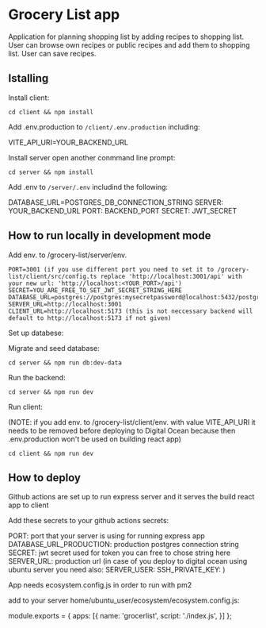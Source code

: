 # Grocery List app

Application for planning shopping list by adding recipes to shopping list. User can browse own recipes or public recipes and add them to shopping list. User can save recipes.

## Istalling

Install client:

`cd client && npm install`

Add .env.production to `/client/.env.production` including:

VITE_API_URI=YOUR_BACKEND_URL

Install server open another conmmand line prompt:

`cd server && npm install`

Add .env to `/server/.env` includind the following:

DATABASE_URL=POSTGRES_DB_CONNECTION_STRING
SERVER: YOUR_BACKEND_URL
PORT: BACKEND_PORT
SECRET: JWT_SECRET

## How to run locally in development mode

Add env. to /grocery-list/server/env.

```
PORT=3001 (if you use different port you need to set it to /grocery-list/client/src/config.ts replace 'http://localhost:3001/api' with your new url: 'http://localhost:<YOUR_PORT>/api')
SECRET=YOU_ARE_FREE_TO_SET_JWT_SECRET_STRING_HERE
DATABASE_URL=postgres://postgres:mysecretpassword@localhost:5432/postgres
SERVER_URL=http://localhost:3001
CLIENT_URL=http://localhost:5173 (this is not neccessary backend will default to http://localhost:5173 if not given)
```

Set up databese:

Migrate and seed database:

`cd server && npm run db:dev-data`

Run the backend:

`cd server && npm run dev`

Run client:

(NOTE: if you add env. to /grocery-list/client/env. with value VITE_API_URI it needs to be removed before deploying to Digital Ocean because then .env.production won't be used on building react app)

`cd client && npm run dev`

## How to deploy

Github actions are set up to run express server and it serves the build react app to client

Add these secrets to your github actions secrets:

PORT: port that your server is using for running express app
DATABASE_URL_PRODUCTION: production postgres connection string
SECRET: jwt secret used for token you can free to chose string here
SERVER_URL: production url
(in case of you deploy to digital ocean using ubuntu server you need also:
SERVER_USER: <user that you use to deploy>
SSH_PRIVATE_KEY: <deploying users ssh key>
)

App needs ecosystem.config.js in order to run with pm2

add to your server home/ubuntu_user/ecosystem/ecosystem.config.js:

module.exports = {
apps: [{
name: 'grocerlist',
script: './index.js',
}]
};
